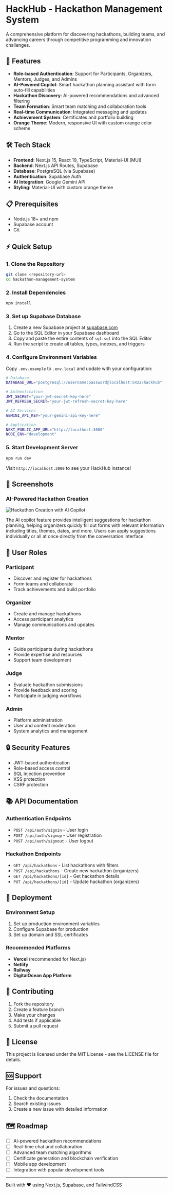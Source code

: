 # HackHub - Hackathon Management System

A comprehensive platform for discovering hackathons, building teams, and advancing careers through competitive programming and innovation challenges.

## 🚀 Features

- **Role-based Authentication**: Support for Participants, Organizers, Mentors, Judges, and Admins
- **AI-Powered Copilot**: Smart hackathon planning assistant with form auto-fill capabilities
- **Hackathon Discovery**: AI-powered recommendations and advanced filtering
- **Team Formation**: Smart team matching and collaboration tools
- **Real-time Communication**: Integrated messaging and updates
- **Achievement System**: Certificates and portfolio building
- **Orange Theme**: Modern, responsive UI with custom orange color scheme

## 🛠 Tech Stack

- **Frontend**: Next.js 15, React 19, TypeScript, Material-UI (MUI)
- **Backend**: Next.js API Routes, Supabase
- **Database**: PostgreSQL (via Supabase)
- **Authentication**: Supabase Auth
- **AI Integration**: Google Gemini API
- **Styling**: Material-UI with custom orange theme

## 📋 Prerequisites

- Node.js 18+ and npm
- Supabase account
- Git

## ⚡ Quick Setup

### 1. Clone the Repository
```bash
git clone <repository-url>
cd hackathon-management-system
```

### 2. Install Dependencies
```bash
npm install
```

### 3. Set up Supabase Database

1. Create a new Supabase project at [supabase.com](https://supabase.com)
2. Go to the SQL Editor in your Supabase dashboard
3. Copy and paste the entire contents of `sql.sql` into the SQL Editor
4. Run the script to create all tables, types, indexes, and triggers

### 4. Configure Environment Variables

Copy `.env.example` to `.env.local` and update with your configuration:

```bash
# Database
DATABASE_URL="postgresql://username:password@localhost:5432/hackhub"

# Authentication
JWT_SECRET="your-jwt-secret-key-here"
JWT_REFRESH_SECRET="your-jwt-refresh-secret-key-here"

# AI Services
GEMINI_API_KEY="your-gemini-api-key-here"

# Application
NEXT_PUBLIC_APP_URL="http://localhost:3000"
NODE_ENV="development"
```

### 5. Start Development Server
```bash
npm run dev
```

Visit `http://localhost:3000` to see your HackHub instance!

## 📸 Screenshots

### AI-Powered Hackathon Creation
![Hackathon Creation with AI Copilot](screenshots/hack-create.png)

The AI copilot feature provides intelligent suggestions for hackathon planning, helping organizers quickly fill out forms with relevant information including titles, themes, dates, and more. Users can apply suggestions individually or all at once directly from the conversation interface.

## 👥 User Roles

### Participant
- Discover and register for hackathons
- Form teams and collaborate
- Track achievements and build portfolio

### Organizer
- Create and manage hackathons
- Access participant analytics
- Manage communications and updates

### Mentor
- Guide participants during hackathons
- Provide expertise and resources
- Support team development

### Judge
- Evaluate hackathon submissions
- Provide feedback and scoring
- Participate in judging workflows

### Admin
- Platform administration
- User and content moderation
- System analytics and management

## 🔒 Security Features

- JWT-based authentication
- Role-based access control
- SQL injection prevention
- XSS protection
- CSRF protection

## 📚 API Documentation

### Authentication Endpoints
- `POST /api/auth/signin` - User login
- `POST /api/auth/signup` - User registration
- `POST /api/auth/signout` - User logout

### Hackathon Endpoints
- `GET /api/hackathons` - List hackathons with filters
- `POST /api/hackathons` - Create new hackathon (organizers)
- `GET /api/hackathons/[id]` - Get hackathon details
- `PUT /api/hackathons/[id]` - Update hackathon (organizers)

## 🚢 Deployment

### Environment Setup
1. Set up production environment variables
2. Configure Supabase for production
3. Set up domain and SSL certificates

### Recommended Platforms
- **Vercel** (recommended for Next.js)
- **Netlify**
- **Railway**
- **DigitalOcean App Platform**

## 🤝 Contributing

1. Fork the repository
2. Create a feature branch
3. Make your changes
4. Add tests if applicable
5. Submit a pull request

## 📝 License

This project is licensed under the MIT License - see the LICENSE file for details.

## 🆘 Support

For issues and questions:
1. Check the documentation
2. Search existing issues
3. Create a new issue with detailed information

## 🗺 Roadmap

- [ ] AI-powered hackathon recommendations
- [ ] Real-time chat and collaboration
- [ ] Advanced team matching algorithms
- [ ] Certificate generation and blockchain verification
- [ ] Mobile app development
- [ ] Integration with popular development tools

---

Built with ❤️ using Next.js, Supabase, and TailwindCSS
